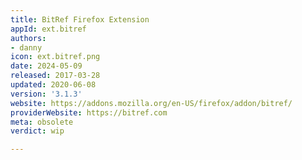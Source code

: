 ```yaml
---
title: BitRef Firefox Extension
appId: ext.bitref
authors:
- danny
icon: ext.bitref.png
date: 2024-05-09
released: 2017-03-28
updated: 2020-06-08
version: '3.1.3'
website: https://addons.mozilla.org/en-US/firefox/addon/bitref/
providerWebsite: https://bitref.com
meta: obsolete
verdict: wip

---
```


